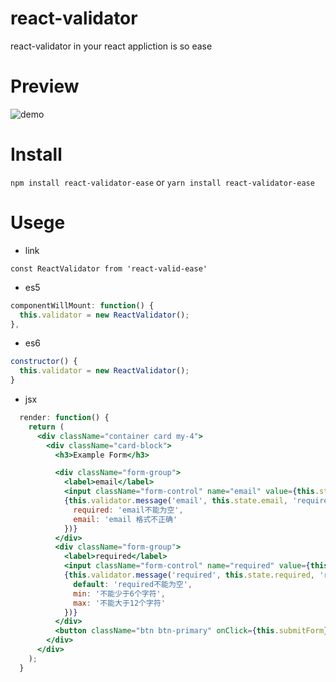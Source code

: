 # react-validator
react-validator in your react appliction is so ease

# Preview
![demo](http://g.recordit.co/l8acHx5Dsc.gif)
# Install

`npm install react-validator-ease` or `yarn install react-validator-ease`

# Usege

- link

`const ReactValidator from 'react-valid-ease'`

- es5
```js
componentWillMount: function() {
  this.validator = new ReactValidator();
},
```

- es6

```js
constructor() {
  this.validator = new ReactValidator();
}
```

- jsx 

```jsx 
  render: function() {
    return (
      <div className="container card my-4">
        <div className="card-block">
          <h3>Example Form</h3>

          <div className="form-group">
            <label>email</label>
            <input className="form-control" name="email" value={this.state.email} onChange={this.setStateFromInput} />
            {this.validator.message('email', this.state.email, 'required|email','',{
              required: 'email不能为空',
              email: 'email 格式不正确'
            })}
          </div>
          <div className="form-group">
            <label>required</label>
            <input className="form-control" name="required" value={this.state.require} onChange={this.setStateFromInput} />
            {this.validator.message('required', this.state.required, 'required|max:12|min:6','',{
              default: 'required不能为空',
              min: '不能少于6个字符',
              max: '不能大于12个字符'
            })}
          </div>
          <button className="btn btn-primary" onClick={this.submitForm}>Submit</button>
        </div>
      </div>
    );
  }
```

